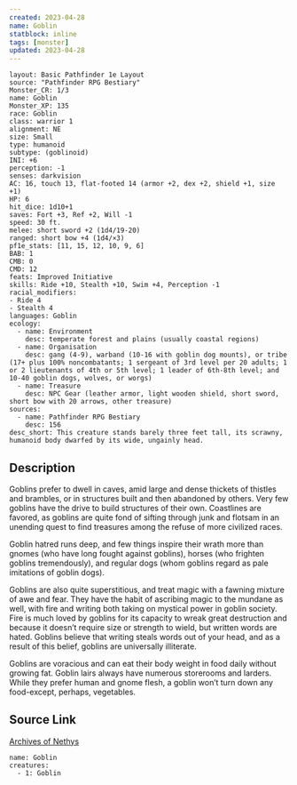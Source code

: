 ```yaml
---
created: 2023-04-28
name: Goblin
statblock: inline
tags: [monster]
updated: 2023-04-28
---
```

```statblock
layout: Basic Pathfinder 1e Layout
source: "Pathfinder RPG Bestiary"
Monster_CR: 1/3
name: Goblin
Monster_XP: 135
race: Goblin
class: warrior 1
alignment: NE
size: Small
type: humanoid
subtype: (goblinoid)
INI: +6
perception: -1
senses: darkvision
AC: 16, touch 13, flat-footed 14 (armor +2, dex +2, shield +1, size +1)
HP: 6
hit_dice: 1d10+1
saves: Fort +3, Ref +2, Will -1
speed: 30 ft.
melee: short sword +2 (1d4/19-20)
ranged: short bow +4 (1d4/×3)
pf1e_stats: [11, 15, 12, 10, 9, 6]
BAB: 1
CMB: 0
CMD: 12
feats: Improved Initiative
skills: Ride +10, Stealth +10, Swim +4, Perception -1
racial_modifiers:
- Ride 4
- Stealth 4
languages: Goblin
ecology:
  - name: Environment
    desc: temperate forest and plains (usually coastal regions)
  - name: Organisation
    desc: gang (4-9), warband (10-16 with goblin dog mounts), or tribe (17+ plus 100% noncombatants; 1 sergeant of 3rd level per 20 adults; 1 or 2 lieutenants of 4th or 5th level; 1 leader of 6th-8th level; and 10-40 goblin dogs, wolves, or worgs)
  - name: Treasure
    desc: NPC Gear (leather armor, light wooden shield, short sword, short bow with 20 arrows, other treasure)
sources:
  - name: Pathfinder RPG Bestiary
    desc: 156
desc_short: This creature stands barely three feet tall, its scrawny, humanoid body dwarfed by its wide, ungainly head.
```
## Description
Goblins prefer to dwell in caves, amid large and dense thickets of thistles and brambles, or in structures built and then abandoned by others. Very few goblins have the drive to build structures of their own. Coastlines are favored, as goblins are quite fond of sifting through junk and flotsam in an unending quest to find treasures among the refuse of more civilized races.

Goblin hatred runs deep, and few things inspire their wrath more than gnomes (who have long fought against goblins), horses (who frighten goblins tremendously), and regular dogs (whom goblins regard as pale imitations of goblin dogs).

Goblins are also quite superstitious, and treat magic with a fawning mixture of awe and fear. They have the habit of ascribing magic to the mundane as well, with fire and writing both taking on mystical power in goblin society. Fire is much loved by goblins for its capacity to wreak great destruction and because it doesn’t require size or strength to wield, but written words are hated. Goblins believe that writing steals words out of your head, and as a result of this belief, goblins are universally illiterate.

Goblins are voracious and can eat their body weight in food daily without growing fat. Goblin lairs always have numerous storerooms and larders. While they prefer human and gnome flesh, a goblin won’t turn down any food-except, perhaps, vegetables.
## Source Link
[Archives of Nethys](https://aonprd.com/MonsterDisplay.aspx?ItemName=Goblin)
```encounter-table
name: Goblin
creatures:
  - 1: Goblin
```
